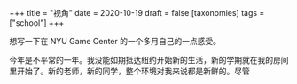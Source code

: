 +++
title = "视角"
date = 2020-10-19
draft = false
[taxonomies]
tags = ["school"]
+++

想写一下在 NYU Game Center 的一个多月自己的一点感受。

今年是不平常的一年。我没能如期抵达纽约开始新的生活，新的学期就在我的房间里开始了。新的老师，新的同学，整个环境对我来说都是新鲜的。尽管